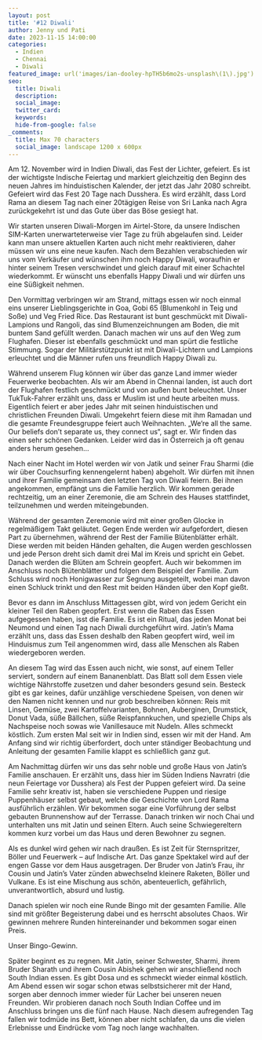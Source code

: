 ```yaml
---
layout: post
title: '#12 Diwali'
author: Jenny und Pati
date: 2023-11-15 14:00:00
categories:
  - Indien
  - Chennai
  - Diwali
featured_image: url('images/ian-dooley-hpTH5b6mo2s-unsplash\(1\).jpg')
seo:
  title: Diwali
  description:
  social_image:
  twitter_card:
  keywords:
  hide-from-google: false
_comments:
  title: Max 70 characters
  social_image: landscape 1200 x 600px
---
```

<!-- links fehlen -->
Am 12. November wird in Indien Diwali, das Fest der Lichter, gefeiert. Es ist der wichtigste Indische Feiertag und markiert gleichzeitig den Beginn des neuen Jahres im hinduistischen Kalender, der jetzt das Jahr 2080 schreibt. Gefeiert wird das Fest 20 Tage nach Dusshera. Es wird erzählt, dass Lord Rama an diesem Tag nach einer 20tägigen Reise von Sri Lanka nach Agra zurückgekehrt ist und das Gute über das Böse gesiegt hat. 

Wir starten unseren Diwali-Morgen im Airtel-Store, da unsere Indischen SIM-Karten unerwarteterweise vier Tage zu früh abgelaufen sind. Leider kann man unsere aktuellen Karten auch nicht mehr reaktivieren, daher müssen wir uns eine neue kaufen. Nach dem Bezahlen verabschieden wir uns vom Verkäufer und wünschen ihm noch Happy Diwali, woraufhin er hinter seinem Tresen verschwindet und gleich darauf mit einer Schachtel wiederkommt. Er wünscht uns ebenfalls Happy Diwali und wir dürfen uns eine Süßigkeit nehmen.

<!-- 1img -->

Den Vormittag verbringen wir am Strand, mittags essen wir noch einmal eins unserer Lieblingsgerichte in Goa, Gobi 65 (Blumenkohl in Teig und Soße) und Veg Fried Rice. Das Restaurant ist bunt geschmückt mit Diwali-Lampions und Rangoli, das sind Blumenzeichnungen am Boden, die mit buntem Sand gefüllt werden. Danach machen wir uns auf den Weg zum Flughafen. Dieser ist ebenfalls geschmückt und man spürt die festliche Stimmung. Sogar der Militärstützpunkt ist mit Diwali-Lichtern und Lampions erleuchtet und die Männer rufen uns freundlich Happy Diwali zu. 

<!-- 1img -->

Während unserem Flug können wir über das ganze Land immer wieder Feuerwerke beobachten. Als wir am Abend in Chennai landen, ist auch dort der Flughafen festlich geschmückt und von außen bunt beleuchtet. Unser TukTuk-Fahrer erzählt uns, dass er Muslim ist und heute arbeiten muss. Eigentlich feiert er aber jedes Jahr mit seinen hinduistischen und christlichen Freunden Diwali. Umgekehrt feiern diese mit ihm Ramadan und die gesamte Freundesgruppe feiert auch Weihnachten. „We‘re all the same. Our beliefs don’t separate us, they connect us“, sagt er. Wir finden das einen sehr schönen Gedanken. Leider wird das in Österreich ja oft genau anders herum gesehen…

Nach einer Nacht im Hotel werden wir von Jatik und seiner Frau Sharmi (die wir über Couchsurfing kennengelernt haben) abgeholt. Wir dürfen mit ihnen und ihrer Familie gemeinsam den letzten Tag von Diwali feiern. Bei ihnen angekommen, empfängt uns die Familie herzlich. Wir kommen gerade rechtzeitig, um an einer Zeremonie, die am Schrein des Hauses stattfindet, teilzunehmen und werden miteingebunden.

Während der gesamten Zeremonie wird mit einer großen Glocke in regelmäßigem Takt geläutet. Gegen Ende werden wir aufgefordert, diesen Part zu übernehmen, während der Rest der Familie Blütenblätter erhält. Diese werden mit beiden Händen gehalten, die Augen werden geschlossen und jede Person dreht sich damit drei Mal im Kreis und spricht ein Gebet. Danach werden die Blüten am Schrein geopfert. Auch wir bekommen im Anschluss noch Blütenblätter und folgen dem Beispiel der Familie. Zum Schluss wird noch Honigwasser zur Segnung ausgeteilt, wobei man davon einen Schluck trinkt und den Rest mit beiden Händen über den Kopf gießt.

<!-- 1img -->

Bevor es dann im Anschluss Mittagessen gibt, wird von jedem Gericht ein kleiner Teil den Raben geopfert. Erst wenn die Raben das Essen aufgegessen haben, isst die Familie. Es ist ein Ritual, das jeden Monat bei Neumond und einen Tag nach Diwali durchgeführt wird. Jatin’s Mama erzählt uns, dass das Essen deshalb den Raben geopfert wird, weil im Hinduismus zum Teil angenommen wird, dass alle Menschen als Raben wiedergeboren werden.

An diesem Tag wird das Essen auch nicht, wie sonst, auf einem Teller serviert, sondern auf einem Bananenblatt. Das Blatt soll dem Essen viele wichtige Nährstoffe zusetzen und daher besonders gesund sein. Besteck gibt es gar keines, dafür unzählige verschiedene Speisen, von denen wir den Namen nicht kennen und nur grob beschreiben können: Reis mit Linsen, Gemüse, zwei Kartoffelvarianten, Bohnen, Auberginen, Drumstick, Donut Vada, süße Bällchen, süße Reispfannkuchen, und spezielle Chips als Nachspeise noch sowas wie Vanillesauce mit Nudeln. Alles schmeckt köstlich. Zum ersten Mal seit wir in Indien sind, essen wir mit der Hand. Am Anfang sind wir richtig überfordert, doch unter ständiger Beobachtung und Anleitung der gesamten Familie klappt es schließlich ganz gut.

<!-- 1img -->

Am Nachmittag dürfen wir uns das sehr noble und große Haus von Jatin’s Familie anschauen. Er erzählt uns, dass hier im Süden Indiens Navratri (die neun Feiertage vor Dusshera) als Fest der Puppen gefeiert wird. Da seine Familie sehr kreativ ist, haben sie verschiedene Puppen und riesige Puppenhäuser selbst gebaut, welche die Geschichte von Lord Rama ausführlich erzählen. Wir bekommen sogar eine Vorführung der selbst gebauten Brunnenshow auf der Terrasse. Danach trinken wir noch Chai und unterhalten uns mit Jatin und seinen Eltern. Auch seine Schwiegereltern kommen kurz vorbei um das Haus und deren Bewohner zu segnen.

<!-- 1img -->

Als es dunkel wird gehen wir nach draußen. Es ist Zeit für Sternspritzer, Böller und Feuerwerk – auf Indische Art. Das ganze Spektakel wird auf der engen Gasse vor dem Haus ausgetragen. Der Bruder von Jatin’s Frau, ihr Cousin und Jatin’s Vater zünden abwechselnd kleinere Raketen, Böller und Vulkane. Es ist eine Mischung aus schön, abenteuerlich, gefährlich, unverantwortlich, absurd und lustig. 

<!-- 4img -->

Danach spielen wir noch eine Runde Bingo mit der gesamten Familie. Alle sind mit größter Begeisterung dabei und es herrscht absolutes Chaos. Wir gewinnen mehrere Runden hintereinander und bekommen sogar einen Preis.

<!-- 1img -->
Unser Bingo-Gewinn.

Später beginnt es zu regnen. Mit Jatin, seiner Schwester, Sharmi, ihrem Bruder Sharath und ihrem Cousin Abishek gehen wir anschließend noch South Indian essen. Es gibt Dosa und es schmeckt wieder einmal köstlich. Am Abend essen wir sogar schon etwas selbstsicherer mit der Hand, sorgen aber dennoch immer wieder für Lacher bei unseren neuen Freunden. Wir probieren danach noch South Indian Coffee und im Anschluss bringen uns die fünf nach Hause. Nach diesem aufregenden Tag fallen wir todmüde ins Bett, können aber nicht schlafen, da uns die vielen Erlebnisse und Eindrücke vom Tag noch lange wachhalten. 

<!-- 1img -->